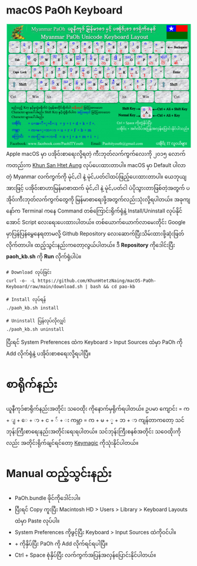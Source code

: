 
# macOS PaOh Keyboard
![PaOh Keyboard Layout](layout.JPEG)
Apple macOS မှာ ပအိုဝ်းစာရေးလို့ရတဲ့ ကီးဘုတ်လက်ကွက်လေးကို ၂၀၁၅ လောက်ကတည်းက [Khun San Htet Aung](https://www.facebook.com/khunsan.htetaung) လုပ်ပေးထားတာပါ။
macOS မှာ Default ပါလာတဲ့ Myanmar လက်ကွက်ကို မုဲင်ꩻငါ နဲ့ မုဲင်ꩻပတ်ငါထပ်ဖြည့်ပေးထားတာပါ။
ယေဘုယျအားဖြင့် ပအိုဝ်းစာဟာမြန်မာစာထက် မုဲင်ꩻငါ နဲ့ မုဲင်ꩻပတ်ငါ ပဲပိုသွားတာဖြစ်တဲ့အတွက်
ပအိုဝ်းကီးဘုတ်လက်ကွက်တွေကို မြန်မာစာရေးဖို့အတွက်လည်းသုံးလို့ရပါတယ်။
အခုကျနော်က Terminal ကနေ Command တစ်ကြောင်းရိုက်ရုံနဲ့ Install/Uninstall လုပ်နိုင်အောင် Script လေးရေးပေးထားပါတယ်။
တစ်ယောက်ယောက်လာမေးတိုင်း Google မှာပြန်ပြန်မွှေနေရတာမလို့ Github Repository လေးဆောက်ပြီးသိမ်းထားဖို့ဆုံးဖြတ်လိုက်တာပါ။
ထည့်သွင်းနည်းကတော့လွယ်ပါတယ်။
ဒီ **Repository** ကိုဒေါင်းပြီး **paoh_kb.sh** ကို **Run** လိုက်ရုံပါပဲ။

    # Download လုပ်ခြင်း
    curl -o- -L https://github.com/KhunHtetzNaing/macOS-PaOh-Keyboard/raw/main/download.sh | bash && cd pao-kb
    
    # Install လုပ်ရန်
    ./paoh_kb.sh install
    
    # Uninstall ပြန်လုပ်လိုလျှင်
    ./paoh_kb.sh uninstall
ပြီးရင် System Preferences ထဲက Keyboard > Input Sources ထဲမှာ PaOh ကို Add လိုက်ရုံနဲ့ ပအိုဝ်းစာစရေးလို့ရပါပြီ။

# စာရိုက်နည်း
ယူနီကုဒ်စာရိုက်နည်းအတိုင်း သဝေထိုး ကိုနောက်မှရိုက်ရပါတယ်။
ဥပမာ
ကျောင်း = က + ျ + ေ + ာ + င + ်​ + း
ကမ္ဘာ = က + မ + ္ + ဘ + ာ
ကျန်တာကတော့ သင်ဘုန်းကြီးစာရေးနည်းအတိုင်းရေးရပါတယ်။
သင်ဘုန်းကြီးစနစ်အတိုင်း သဝေထိုးကိုလည်း အတိုင်းရိုက်ချင်ရင်တော့ [Keymagic](https://keymagic.net/) ကိုသုံးနိုင်ပါတယ်။

# Manual ထည့်သွင်းနည်း

 - PaOh.bundle ဖိုင်ကိုဒေါင်းပါ။
 - ပြီးရင် Copy ကူးပြီး Macintosh HD > Users > Library > Keyboard Layouts ထဲမှာ Paste လုပ်ပါ။
  - System Preferences ကိုဖွင့်ပြီး Keyboard > Input Sources ထဲကိုဝင်ပါ။ 
  - \+ ကိုနှိပ်ပြီး PaOh ကို Add လိုက်ရင်ရပါပြီ။
  - Ctrl + Space စုံနှိပ်ပြီး လက်ကွက်အပြန်အလှန်ပြောင်းနိုင်ပါတယ်။